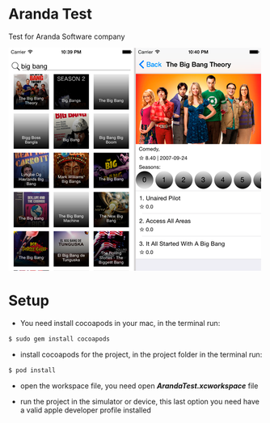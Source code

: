 Aranda Test
===========

Test for Aranda Software company

![alt tag](https://raw.githubusercontent.com/Busta117/ArandaTest/master/preview.png)

Setup
===========

* You need install cocoapods in your mac, in the terminal run:
```ruby
$ sudo gem install cocoapods
```

* install cocoapods for the project, in the project folder in the terminal run:
```ruby
$ pod install
```
* open the workspace file, you need open ***ArandaTest.xcworkspace*** file

* run the project in the simulator or device, this last option you need have a valid apple developer profile installed

